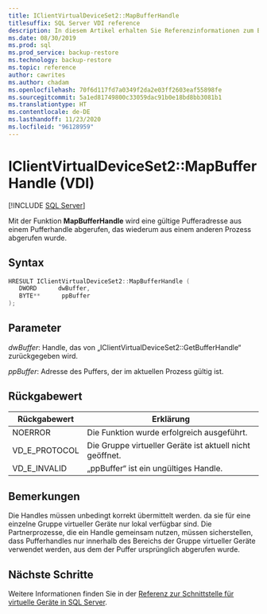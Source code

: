 ```yaml
---
title: IClientVirtualDeviceSet2::MapBufferHandle
titlesuffix: SQL Server VDI reference
description: In diesem Artikel erhalten Sie Referenzinformationen zum Befehl „IClientVirtualDeviceSet2::MapBufferHandle“.
ms.date: 08/30/2019
ms.prod: sql
ms.prod_service: backup-restore
ms.technology: backup-restore
ms.topic: reference
author: cawrites
ms.author: chadam
ms.openlocfilehash: 70f6d117fd7a0349f2da2e03ff2603eaf55898fe
ms.sourcegitcommit: 5a1ed81749800c33059dac91b0e18bd8bb3081b1
ms.translationtype: HT
ms.contentlocale: de-DE
ms.lasthandoff: 11/23/2020
ms.locfileid: "96128959"
---
```

# <a name="iclientvirtualdeviceset2mapbufferhandle-vdi"></a>IClientVirtualDeviceSet2::MapBufferHandle (VDI)

[!INCLUDE [SQL Server](../../../includes/applies-to-version/sqlserver.md)]

Mit der Funktion **MapBufferHandle** wird eine gültige Pufferadresse aus einem Pufferhandle abgerufen, das wiederum aus einem anderen Prozess abgerufen wurde.

## <a name="syntax"></a>Syntax

```c
HRESULT IClientVirtualDeviceSet2::MapBufferHandle (
   DWORD      dwBuffer,
   BYTE**      ppBuffer
);
```

## <a name="parameters"></a>Parameter

*dwBuffer*: Handle, das von „IClientVirtualDeviceSet2::GetBufferHandle“ zurückgegeben wird.

*ppBuffer*: Adresse des Puffers, der im aktuellen Prozess gültig ist.

## <a name="return-value"></a>Rückgabewert

|Rückgabewert | Erklärung |
|---|---|
| NOERROR | Die Funktion wurde erfolgreich ausgeführt. |
| VD_E_PROTOCOL | Die Gruppe virtueller Geräte ist aktuell nicht geöffnet. |
| VD_E_INVALID | „ppBuffer“ ist ein ungültiges Handle. |

## <a name="remarks"></a>Bemerkungen

Die Handles müssen unbedingt korrekt übermittelt werden. da sie für eine einzelne Gruppe virtueller Geräte nur lokal verfügbar sind. Die Partnerprozesse, die ein Handle gemeinsam nutzen, müssen sicherstellen, dass Pufferhandles nur innerhalb des Bereichs der Gruppe virtueller Geräte verwendet werden, aus dem der Puffer ursprünglich abgerufen wurde.

## <a name="next-steps"></a>Nächste Schritte

Weitere Informationen finden Sie in der [Referenz zur Schnittstelle für virtuelle Geräte in SQL Server](reference-virtual-device-interface.md).